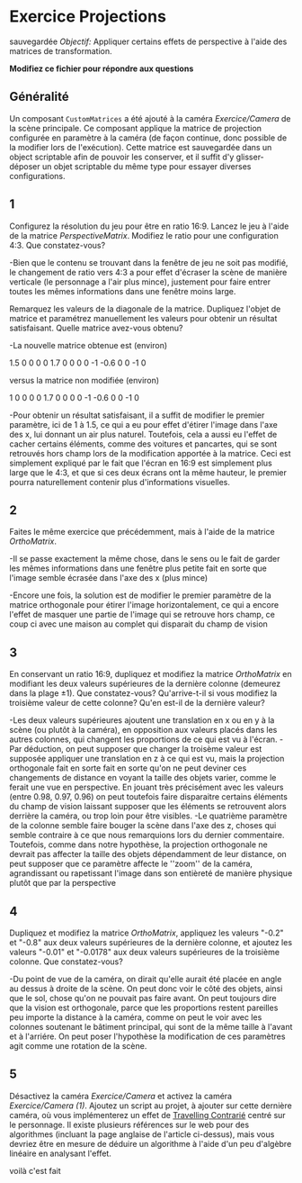 # Exercice Projections
sauvegardée
*Objectif:* Appliquer certains effets de perspective à l'aide des matrices de transformation.

**Modifiez ce fichier pour répondre aux questions**

## Généralité

Un composant `CustomMatrices` a été ajouté à la caméra *Exercice/Camera* de la scène principale. Ce composant applique la matrice de projection configurée en paramètre à la caméra (de façon continue, donc possible de la modifier lors de l'exécution). Cette matrice est sauvegardée dans un object scriptable afin de pouvoir les conserver, et il suffit d'y glisser-déposer un objet scriptable du même type pour essayer diverses configurations.

## 1

Configurez la résolution du jeu pour être en ratio 16:9. Lancez le jeu à l'aide de la matrice *PerspectiveMatrix*. Modifiez le ratio pour une configuration 4:3. Que constatez-vous?

-Bien que le contenu se trouvant dans la fenêtre de jeu ne soit pas modifié, le changement de ratio vers 4:3 a pour effet d'écraser la scène de manière verticale (le personnage a l'air plus mince), justement pour faire entrer toutes les mêmes informations dans une fenêtre moins large.

Remarquez les valeurs de la diagonale de la matrice. Dupliquez l'objet de matrice et paramétrez manuellement les valeurs pour obtenir un résultat satisfaisant. Quelle matrice avez-vous obtenu?

-La nouvelle matrice obtenue est (environ)

1.5 0  0  0
0  1.7 0  0
0   0 -1 -0.6
0   0 -1  0

versus la matrice non modifiée (environ)

1   0  0  0
0  1.7 0  0
0   0 -1 -0.6
0   0 -1  0

-Pour obtenir un résultat satisfaisant, il a suffit de modifier le premier paramètre, ici de 1 à 1.5, ce qui a eu pour effet d'étirer l'image dans l'axe des x, lui donnant un air plus naturel. Toutefois, cela a aussi eu l'effet de cacher certains éléments, comme des voitures et pancartes, qui se sont retrouvés hors champ lors de la modification apportée à la matrice. Ceci est simplement expliqué par le fait que l'écran en 16:9 est simplement plus large que le 4:3, et que si ces deux écrans ont la même hauteur, le premier pourra naturellement contenir plus d'informations visuelles.

## 2

Faites le même exercice que précédemment, mais à l'aide de la matrice *OrthoMatrix*.

-Il se passe exactement la même chose, dans le sens ou le fait de garder les mêmes informations dans une fenêtre plus petite fait en sorte que l'image semble écrasée dans l'axe des x (plus mince)

-Encore une fois, la solution est de modifier le premier paramètre de la matrice orthogonale pour étirer l'image horizontalement, ce qui a encore l'effet de masquer une partie de l'image qui se retrouve hors champ, ce coup ci avec une maison au complet qui disparait du champ de vision


## 3

En conservant un ratio 16:9, dupliquez et modifiez la matrice *OrthoMatrix* en modifiant les deux valeurs supérieures de la dernière colonne (demeurez dans la plage ±1). Que constatez-vous? Qu'arrive-t-il si vous modifiez la troisième valeur de cette colonne? Qu'en est-il de la dernière valeur?

-Les deux valeurs supérieures ajoutent une translation en x ou en y à la scène (ou plutôt à la caméra), en opposition aux valeurs placés dans les autres colonnes, qui changent les proportions de ce qui est vu à l'écran.
-Par déduction, on peut supposer que changer la troisème valeur est supposée appliquer une translation en z à ce qui est vu, mais la projection orthogonale fait en sorte fait en sorte qu'on ne peut deviner ces changements de distance en voyant la taille des objets varier, comme le ferait une vue en perspective. En jouant très précisément avec les valeurs (entre 0.98, 0.97, 0.96) on peut toutefois faire disparaitre certains éléments du champ de vision laissant supposer que les éléments se retrouvent alors derrière la caméra, ou trop loin pour être visibles.
-Le quatrième paramètre de la colonne semble faire bouger la scène dans l'axe des z, choses qui semble contraire à ce que nous remarquions lors du dernier commentaire. Toutefois, comme dans notre hypothèse, la projection orthogonale ne devrait pas affecter la taille des objets dépendamment de leur distance, on peut supposer que ce paramètre affecte le ''zoom'' de la caméra, agrandissant ou rapetissant l'image dans son entièreté de manière physique plutôt que par la perspective

## 4

Dupliquez et modifiez la matrice *OrthoMatrix*, appliquez  les valeurs "-0.2" et "-0.8" aux deux valeurs supérieures de la dernière colonne, et ajoutez les valeurs "-0.01" et "-0.0178" aux deux valeurs supérieures de la troisième colonne. Que constatez-vous?

-Du point de vue de la caméra, on dirait qu'elle aurait été placée en angle au dessus à droite de la scène. On peut donc voir le côté des objets, ainsi que le sol, chose qu'on ne pouvait pas faire avant. On peut toujours dire que la vision est orthogonale, parce que les proportions restent pareilles peu importe la distance à la caméra, comme on peut le voir avec les colonnes soutenant le bâtiment principal, qui sont de la même taille à l'avant et à l'arriére. On peut poser l'hypothèse la modification de ces paramètres agit comme une rotation de la scène.

## 5

Désactivez la caméra *Exercice/Camera* et activez la caméra *Exercice/Camera (1)*. Ajoutez un script au projet, à ajouter sur cette dernière caméra, où vous implémenterez un effet de [Travelling Contrarié](https://fr.wikipedia.org/wiki/Travelling_contrari%C3%A9) centré sur le personnage. Il existe plusieurs références sur le web pour des algorithmes (incluant la page anglaise de l'article ci-dessus), mais vous devriez être en mesure de déduire un algorithme à l'aide d'un peu d'algèbre linéaire en analysant l'effet.

voilà c'est fait